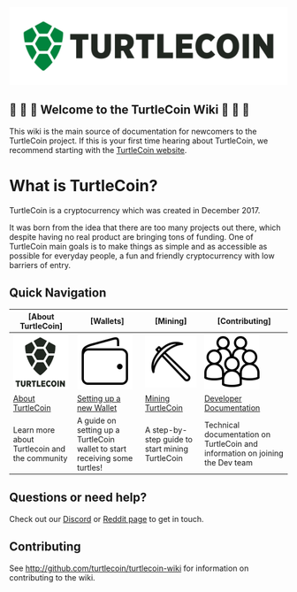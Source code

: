 ![TurtleCoin Logo](images/turtlecoin_logo.png)

## :turtle: :turtle: :turtle: Welcome to the TurtleCoin Wiki :turtle: :turtle: :turtle:

This wiki is the main source of documentation for newcomers to the TurtleCoin project. If this is your first time hearing about TurtleCoin, we recommend starting with the [TurtleCoin website](https://turtlecoin.lol/).

# What is TurtleCoin?

TurtleCoin is a cryptocurrency which was created in December 2017.

It was born from the idea that there are too many projects out there, which despite having no real product are bringing tons of funding. One of TurtleCoin main goals is to make things as simple and as accessible as possible for everyday people, a fun and friendly cryptocurrency with low barriers of entry.

## Quick Navigation

| **[About TurtleCoin]** | **[Wallets]** | **[Mining]** | **[Contributing]** |
|-------------------------------------|-------------------------------|-----------------------------------|---------------------------------------------|
| ![Logo](images/table_logo.png) | ![Wallets](images/table_wallet.png) | ![Mining](images/table_mine.png) | ![Dev](images/table_dev.png) |
| [About TurtleCoin]() | [Setting up a new Wallet]() | [Mining TurtleCoin]() | [Developer Documentation]() |
| Learn more about Turtlecoin and the community | A guide on setting up a TurtleCoin wallet to start receiving some turtles! | A step-by-step guide to start mining TurtleCoin | Technical documentation on TurtleCoin and information on joining the Dev team |

## Questions or need help?

Check out our [Discord](https://discord.gg/RJaeQqm) or [Reddit page](https://www.reddit.com/r/TRTL/) to get in touch.

## Contributing

See http://github.com/turtlecoin/turtlecoin-wiki for information on contributing to the wiki.
